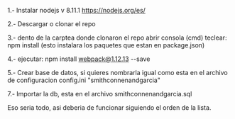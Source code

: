 


1.- Instalar nodejs v 8.11.1  https://nodejs.org/es/

2.- Descargar o clonar el repo

3.- dento de la carptea donde clonaron el repo abrir consola (cmd) teclear: npm install
 (esto instalara los paquetes que estan en package.json)

4.- ejecutar: npm install webpack@1.12.13 --save

5.- Crear base de datos, si quieres nombrarla igual como esta en el archivo de configuracion config.ini "smithconnenandgarcia"

7.- Importar la db, esta en el archivo smithconnenandgarcia.sql


Eso seria todo, asi deberia de funcionar siguiendo el orden de la lista.